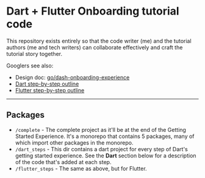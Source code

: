 # Dart + Flutter Onboarding tutorial code

This repository exists entirely so that the code writer (me) and the
tutorial authors (me and tech writers) can collaborate effectively and craft
the tutorial story together.

Googlers see also:

* Design doc: [go/dash-onboarding-experience](https://docs.google.com/document/d/1SOQywApeqLyPKEdIDI5xvTea6RmgyFBgAYqQe73j6_Q/edit?resourcekey=0-VYlgPFgP62-F3pw0OjQOFw&tab=t.0)
* [Dart step-by-step outline](https://docs.google.com/document/d/1SOQywApeqLyPKEdIDI5xvTea6RmgyFBgAYqQe73j6_Q/edit?resourcekey=0-VYlgPFgP62-F3pw0OjQOFw&tab=t.rkbpdp9bxsdu)
* [Flutter step-by-step outline](https://docs.google.com/document/d/1SOQywApeqLyPKEdIDI5xvTea6RmgyFBgAYqQe73j6_Q/edit?resourcekey=0-VYlgPFgP62-F3pw0OjQOFw&tab=t.th5nalmmctyr)

---

## Packages

* `/complete` - The complete project as it'll be at the end of the Getting Started Experience. It's a monorepo that contains 5 packages, many of which import other packages in the monorepo.
* `/dart_steps` - This dir contains a dart project for every step of Dart's
  getting started experience. See the **Dart** section below for a description
  of the code that's added at each step.
* `/flutter_steps` - The same as above, but for Flutter.
